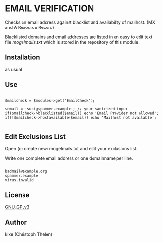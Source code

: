 EMAIL VERIFICATION
==================

Checks an email address against blacklist and availability of mailhost. (MX and A Resource Record)

Blacklisted domains and email addresses are listed in an easy to edit text file *mogelmails.txt* which is stored in the repository of this module.

## Installation
as usual

## Use

```

$mailcheck = $modules->get('EmailCheck');

$email = 'susi@spammer.example'; // your sanitized input
if($mailcheck->blacklisted($email)) echo 'Email Provider not allowed';
if(!$mailcheck->hostavailable($email)) echo 'Mailhost not available';


```

## Edit Exclusions List
Open (or create new) mogelmails.txt and edit your exclusions list.

Write one complete email address or one domainname per line.

```

badmail@example.org
spammer.example
virus.invalid

```

## License
[GNU_GPLv3](http://www.gnu.org/licenses/gpl-3.0.html)

## Author
kixe (Christoph Thelen)
